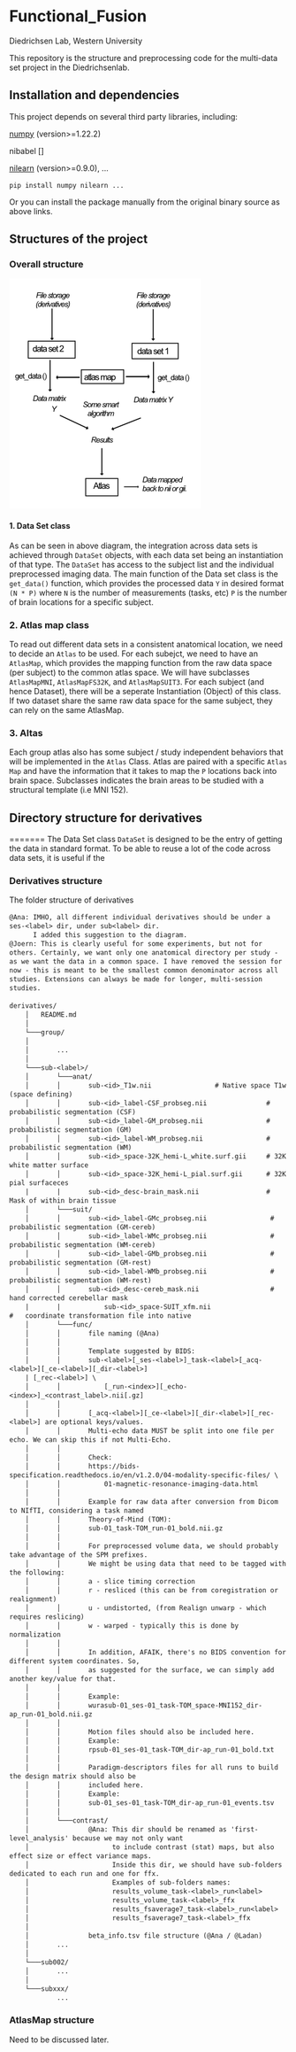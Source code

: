Functional_Fusion
====
Diedrichsen Lab, Western University

This repository is the structure and preprocessing code for the multi-data set project in the Diedrichsenlab.

Installation and dependencies
------
This project depends on several third party libraries, including:

[numpy](https://numpy.org/) (version>=1.22.2)

nibabel []

[nilearn](https://nilearn.github.io/stable/index.html) (version>=0.9.0), ...

	pip install numpy nilearn ...

Or you can install the package manually from the original binary source as above links.

Structures of the project
------
### Overall structure
![ScreenShot](docs/data_flow.png)



#### 1. Data Set class
As can be seen in above diagram, the integration across data sets is achieved through  `DataSet` objects, with each data set being an instantiation of that type. The `DataSet` has access to the subject list and the individual preprocessed imaging data. The main function of the Data set class is the  `get_data()` function, which provides the
processed data `Y` in desired format `(N * P)` where `N` is the number of measurements (tasks, etc) `P` is the number of brain locations for a specific subject.

### 2. Atlas map class

To read out different data sets in a consistent anatomical location, we need to
decide an `Atlas` to be used. For each subejct, we need to have an `AtlasMap`, which provides the mapping function from the raw data space (per subject) to the common atlas space. We will have subclasses `AtlasMapMNI`, `AtlasMapFS32K`, and `AtlasMapSUIT3`. For each subject (and hence Dataset), there will be a seperate Instantiation (Object) of this class. If two dataset share the same raw data space for the same subject, they can rely on the same AtlasMap.

### 3. Altas
Each group atlas also has some subject / study independent behaviors that will be implemented in the `Atlas` Class. Atlas are paired with a specific `Atlas Map` and have the information that it takes to map the `P` locations back into brain space. Subclasses indicates the brain areas to be studied with a structural template (i.e MNI 152).

## Directory structure for derivatives
=======
The Data Set class `DataSet` is designed to be the entry of getting the data in standard format. To be able to reuse a lot of the code across data sets, it is useful if the

### Derivatives structure

The folder structure of derivatives

    @Ana: IMHO, all different individual derivatives should be under a ses-<label> dir, under sub<label> dir.
          I added this suggestion to the diagram.
    @Joern: This is clearly useful for some experiments, but not for others. Certainly, we want only one anatomical directory per study - as we want the data in a common space. I have removed the session for now - this is meant to be the smallest common denominator across all studies. Extensions can always be made for longer, multi-session studies.
    
    derivatives/
        │   README.md
        │
        └───group/
        │
        │       ...
        │
        └───sub-<label>/
        │       └───anat/
        │       │       sub-<id>_T1w.nii                # Native space T1w (space defining)
        │       │       sub-<id>_label-CSF_probseg.nii               # probabilistic segmentation (CSF)
        │       │       sub-<id>_label-GM_probseg.nii                # probabilistic segmentation (GM)
        │       │       sub-<id>_label-WM_probseg.nii                # probabilistic segmentation (WM)
        │       │       sub-<id>_space-32K_hemi-L_white.surf.gii     # 32K white matter surface
        │       │       sub-<id>_space-32K_hemi-L_pial.surf.gii      # 32K pial surfaceces
        |       |       sub-<id>_desc-brain_mask.nii                 # Mask of within brain tissue
        │       └───suit/
        │       │       sub-<id>_label-GMc_probseg.nii                # probabilistic segmentation (GM-cereb)
        │       │       sub-<id>_label-WMc_probseg.nii                # probabilistic segmentation (WM-cereb)
        │       │       sub-<id>_label-GMb_probseg.nii                # probabilistic segmentation (GM-rest)
        │       │       sub-<id>_label-WMb_probseg.nii                # probabilistic segmentation (WM-rest)
        │       │       sub-<id>_desc-cereb_mask.nii                  # hand corrected cerebellar mask
        |       | 			sub-<id>_space-SUIT_xfm.nii 									#	coordinate transformation file into native        
        │       └───func/
        │       │       file naming (@Ana)
        │       │
        │       │       Template suggested by BIDS:
        │       │       sub-<label>[_ses-<label>]_task-<label>[_acq-<label>][_ce-<label>][_dir-<label>]
        | [_rec-<label>] \
        │       │           [_run-<index>][_echo-<index>]_<contrast_label>.nii[.gz]
        │       │
        │       │       [_acq-<label>][_ce-<label>][_dir-<label>][_rec-<label>] are optional keys/values.
        │       │       Multi-echo data MUST be split into one file per echo. We can skip this if not Multi-Echo.
        │       │
        │       │       Check:
        │       │       https://bids-specification.readthedocs.io/en/v1.2.0/04-modality-specific-files/ \
        │       │           01-magnetic-resonance-imaging-data.html
        │       │
        │       │       Example for raw data after conversion from Dicom to NIfTI, considering a task named
        │       │       Theory-of-Mind (TOM):
        │       │       sub-01_task-TOM_run-01_bold.nii.gz
        │       │
        │       │       For preprocessed volume data, we should probably take advantage of the SPM prefixes.
        │       │       We might be using data that need to be tagged with the following:
        │       │       a - slice timing correction
        │       │       r - resliced (this can be from coregistration or realignment)
        │       │       u - undistorted, (from Realign unwarp - which requires reslicing)
        │       │       w - warped - typically this is done by normalization
        │       │
        │       │       In addition, AFAIK, there's no BIDS convention for different system coordinates. So,
        │       │       as suggested for the surface, we can simply add another key/value for that.
        │       │
        │       │       Example:
        │       │       wurasub-01_ses-01_task-TOM_space-MNI152_dir-ap_run-01_bold.nii.gz
        │       │
        │       │       Motion files should also be included here.
        │       │       Example:
        │       │       rpsub-01_ses-01_task-TOM_dir-ap_run-01_bold.txt
        │       │
        │       │       Paradigm-descriptors files for all runs to build the design matrix should also be
        │       │       included here.
        │       │       Example:
        │       │       sub-01_ses-01_task-TOM_dir-ap_run-01_events.tsv
        │       │
        │       └───contrast/
        │               @Ana: This dir should be renamed as 'first-level_analysis' because we may not only want
        │                     to include contrast (stat) maps, but also effect size or effect variance maps.
        │                     Inside this dir, we should have sub-folders dedicated to each run and one for ffx.
        │                     Examples of sub-folders names:
        │                     results_volume_task-<label>_run<label>
        │                     results_volume_task-<label>_ffx
        │                     results_fsaverage7_task-<label>_run<label>
        │                     results_fsaverage7_task-<label>_ffx
        │
        │               beta_info.tsv file structure (@Ana / @Ladan)
        │       ...
        │
        └───sub002/
        │       ...
        │
        └───subxxx/
                ...

### AtlasMap structure

Need to be discussed later.
